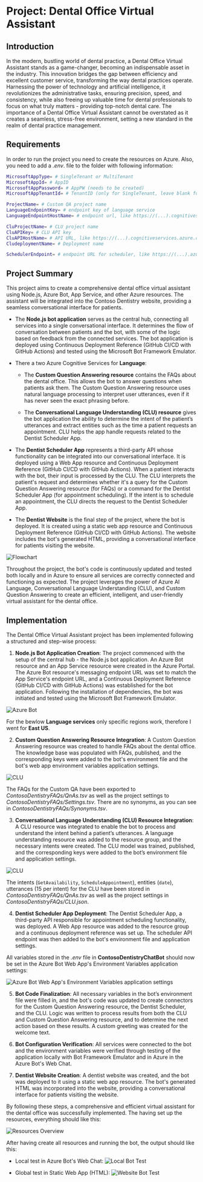 # Project: Dental Office Virtual Assistant

## Introduction
In the modern, bustling world of dental practice, a Dental Office Virtual Assistant stands as a game-changer, becoming an indispensable asset in the industry. This innovation bridges the gap between efficiency and excellent customer service, transforming the way dental practices operate. Harnessing the power of technology and artificial intelligence, it revolutionizes the administrative tasks, ensuring precision, speed, and consistency, while also freeing up valuable time for dental professionals to focus on what truly matters - providing top-notch dental care. The importance of a Dental Office Virtual Assistant cannot be overstated as it creates a seamless, stress-free environment, setting a new standard in the realm of dental practice management.

## Requirements
In order to run the project you need to create the resources on Azure. Also, you need to add a *.env*. file to the folder with following information:

```bash
MicrosoftAppType= # SingleTenant or MultiTenant
MicrosoftAppId= # AppID
MicrosoftAppPassword= # AppPW (needs to be created)
MicrosoftAppTenantId= # TenantID (only for SingleTenant, leave blank for MultiTenant)

ProjectName= # Custom QA project name
LanguageEndpointKey= # endpoint key of language service 
LanguageEndpointHostName= # endpoint url, like https://(...).cognitiveservices.azure.com

CluProjectName= # CLU project name
CluAPIKey= # CLU API key
CluAPIHostName= # API URL, like https://(...).cognitiveservices.azure.com
CludeploymentName= # Deployment name

SchedulerEndpoint= # endpoint URL for scheduler, like https://(...).azurewebsites.net
```

## Project Summary
This project aims to create a comprehensive dental office virtual assistant using Node.js, Azure Bot, App Service, and other Azure resources. The assistant will be integrated into the Contoso Dentistry website, providing a seamless conversational interface for patients. 

* The **Node.js bot application** serves as the central hub, connecting all services into a single conversational interface. It determines the flow of conversation between patients and the bot, with some of the logic based on feedback from the connected services. The bot application is deployed using Continuous Deployment Reference (GitHub CI/CD with GitHub Actions) and tested using the Microsoft Bot Framework Emulator.

* There a two Azure Cognitive Services for **Language**:
    * The **Custom Question Answering resource** contains the FAQs about the dental office. This allows the bot to answer questions when patients ask them. The Custom Question Answering resource uses natural language processing to interpret user utterances, even if it has never seen the exact phrasing before.

    * The **Conversational Language Understanding (CLU) resource** gives the bot application the ability to determine the intent of the patient’s utterances and extract entities such as the time a patient requests an appointment. CLU helps the app handle requests related to the Dentist Scheduler App.

* The **Dentist Scheduler App** represents a third-party API whose functionality can be integrated into our conversational interface. It is deployed using a Web App resource and Continuous Deployment Reference (GitHub CI/CD with GitHub Actions). When a patient interacts with the bot, their input is processed by the CLU. The CLU interprets the patient's request and determines whether it's a query for the Custom Question Answering resource (for FAQs) or a command for the Dentist Scheduler App (for appointment scheduling). If the intent is to schedule an appointment, the CLU directs the request to the Dentist Scheduler App.

* The **Dentist Website** is the final step of the project, where the bot is deployed. It is created using a static web app resource and Continuous Deployment Reference (GitHub CI/CD with GitHub Actions). The website includes the bot's generated HTML, providing a conversational interface for patients visiting the website.

![Flowchart](./flowdiagram.png)

Throughout the project, the bot's code is continuously updated and tested both locally and in Azure to ensure all services are correctly connected and functioning as expected. The project leverages the power of Azure AI Language, Conversational Language Understanding (CLU), and Custom Question Answering to create an efficient, intelligent, and user-friendly virtual assistant for the dental office.

## Implementation
The Dental Office Virtual Assistant project has been implemented following a structured and step-wise process:

1. **Node.js Bot Application Creation**: The project commenced with the setup of the central hub - the Node.js bot application. An Azure Bot resource and an App Service resource were created in the Azure Portal. The Azure Bot resource's messaging endpoint URL was set to match the App Service's endpoint URL, and a Continuous Deployment Reference (GitHub CI/CD with GitHub Actions) was established for the bot application. Following the installation of dependencies, the bot was initiated and tested using the Microsoft Bot Framework Emulator.

![Azure Bot](./screenshots/bot_service.png)

For the bewlow **Language services** only specific regions work, therefore I went for **East US**.

2. **Custom Question Answering Resource Integration**: A Custom Question Answering resource was created to handle FAQs about the dental office. The knowledge base was populated with FAQs, published, and the corresponding keys were added to the bot's environment file and the bot's web app environment variables application settings.

![CLU](./screenshots/custom_qa.png)

The FAQs for the Custom QA have been exported to *ContosoDentistryFAQs/QnAs.tsv* as well as the project settings to *ContosoDentistryFAQs/Settings.tsv*. There are no synonyms, as you can see in *ContosoDentistryFAQs/Synonyms.tsv*.

3. **Conversational Language Understanding (CLU) Resource Integration**: A CLU resource was integrated to enable the bot to process and understand the intent behind a patient’s utterances. A language understanding resource was added to the resource group, and the necessary intents were created. The CLU model was trained, published, and the corresponding keys were added to the bot’s environment file and application settings.

![CLU](./screenshots/luis.png)

The intents (`GetAvailability`, `ScheduleAppointment`), entities (`date`), utterances (15 per intent) for the CLU have been stored in *ContosoDentistryFAQs/QnAs.tsv* as well as the project settings in *ContosoDentistryFAQs/CLU.json*.

4. **Dentist Scheduler App Deployment**: The Dentist Scheduler App, a third-party API responsible for appointment scheduling functionality, was deployed. A Web App resource was added to the resource group and a continuous deployment reference was set up. The scheduler API endpoint was then added to the bot's environment file and application settings.

All variables stored in the *.env* file in **ContosoDentistryChatBot** should now be set in the Azure Bot Web App's Environment Variables application settings:

![Azure Bot Web App's Environment Variables application settings](./screenshots/webapp_envvars.png)

5. **Bot Code Finalization**: All necessary variables in the bot’s environment file were filled in, and the bot's code was updated to create connectors for the Custom Question Answering resource, the Dentist Scheduler, and the CLU. Logic was written to process results from both the CLU and Custom Question Answering resource, and to determine the next action based on these results. A custom greeting was created for the welcome text.

6. **Bot Configuration Verification**: All services were connected to the bot and the environment variables were verified through testing of the application locally with Bot Framework Emulator and in Azure in the Azure Bot's Web Chat.

7. **Dentist Website Creation**: A dentist website was created, and the bot was deployed to it using a static web app resource. The bot's generated HTML was incorporated into the website, providing a conversational interface for patients visiting the website.

By following these steps, a comprehensive and efficient virtual assistant for the dental office was successfully implemented. The having set up the resources, everything should like this:

![Resources Overview](./screenshots/rg_resources.png)

After having create all resources and running the bot, the output should like this:
* Local test in Azure Bot's Web Chat:
![Local Bot Test](./portal_bot_test.png)

* Global test in Static Web App (HTML):
![Website Bot Test](./website_bot_test.png)
